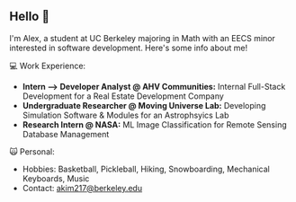 ## Hello 👋

I'm Alex, a student at UC Berkeley majoring in Math with an EECS minor interested in software development. Here's some info about me!

💻 Work Experience: 
  - **Intern --> Developer Analyst @ AHV Communities:** Internal Full-Stack Development for a Real Estate Development Company
  - **Undergraduate Researcher @ Moving Universe Lab:** Developing Simulation Software & Modules for an Astrophsyics Lab
  - **Research Intern @ NASA:** ML Image Classification for Remote Sensing Database Management

🙀 Personal:
  - Hobbies: Basketball, Pickleball, Hiking, Snowboarding, Mechanical Keyboards, Music
  - Contact: akim217@berkeley.edu
